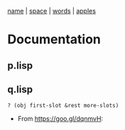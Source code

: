

[name](name) | [space](space) | [words](words) | [apples](apples)

# Documentation




## p.lisp



## q.lisp


`? (obj first-slot &rest more-slots)`

-   From https://goo.gl/dqnmvH:
